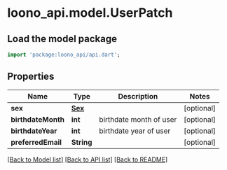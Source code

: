 # loono_api.model.UserPatch

## Load the model package
```dart
import 'package:loono_api/api.dart';
```

## Properties
Name | Type | Description | Notes
------------ | ------------- | ------------- | -------------
**sex** | [**Sex**](Sex.md) |  | [optional] 
**birthdateMonth** | **int** | birthdate month of user | [optional] 
**birthdateYear** | **int** | birthdate year of user | [optional] 
**preferredEmail** | **String** |  | [optional] 

[[Back to Model list]](../README.md#documentation-for-models) [[Back to API list]](../README.md#documentation-for-api-endpoints) [[Back to README]](../README.md)


